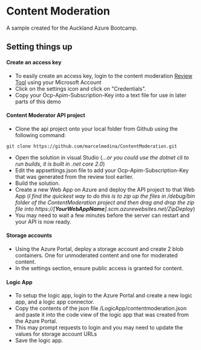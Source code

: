 # Content Moderation
A sample created for the Auckland Azure Bootcamp.

## Setting things up
#### Create an access key
- To easily create an access key, login to the content moderation [Review Tool](https://contentmoderator.cognitive.microsoft.com/) using your Microsoft Account
- Click on the settings icon and click on "Credentials".
- Copy your Ocp-Apim-Subscription-Key into a text file for use in later parts of this demo
#### Content Moderator API project
- Clone the api project onto your local folder from Github using the following command:
```
git clone https://github.com/marcelmedina/ContentModeration.git
```
- Open the solution in visual Studio (*...or you could use the dotnet cli to run builds, it is built in .net core 2.0*)
- Edit the appsettings.json file to add your Ocp-Apim-Subscription-Key that was generated from the review tool earlier.
- Build the solution.
- Create a new Web App on Azure and deploy the API project to that Web App (*I find the quickest way to do this is to zip up the files in /debug/bin folder of the ContentModeration project and then drag and drop the zip file into https://[**YourWebAppName**].scm.azurewebsites.net/ZipDeploy*)
- You may need to wait a few minutes before the server can restart and your API is now ready.
#### Storage accounts
- Using the Azure Portal, deploy a storage account and create 2 blob containers. One for unmoderated content and one for moderated content.
- In the settings section, ensure public access is granted for content.
#### Logic App
- To setup the logic app, login to the Azure Portal and create a new logic app, and a logic app connector.
- Copy the contents of the json file /LogicApp/contentmoderation.json and paste it into the code view of the logic app that was created from the Azure Portal.
- This may prompt requests to login and you may need to update the values for storage account URLs
- Save the logic app.